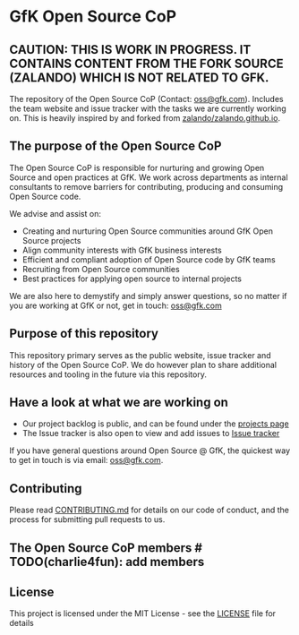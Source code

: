 # GfK Open Source CoP

## CAUTION: THIS IS WORK IN PROGRESS. IT CONTAINS CONTENT FROM THE FORK SOURCE (ZALANDO) WHICH IS NOT RELATED TO GFK.

The repository of the Open Source CoP (Contact: oss@gfk.com). Includes the team website and issue tracker with the tasks we are currently working on. This is heavily inspired by and forked from [zalando/zalando.github.io](https://github.com/zalando/zalando.github.io).


## The purpose of the Open Source CoP
The Open Source CoP is responsible for nurturing and growing Open Source and open practices at GfK.
We work across departments as internal consultants to remove barriers for contributing, producing and consuming Open
Source code.

We advise and assist on:

- Creating and nurturing Open Source communities around GfK Open Source projects
- Align community interests with GfK business interests
- Efficient and compliant adoption of Open Source code by GfK teams
- Recruiting from Open Source communities
- Best practices for applying open source to internal projects

We are also here to demystify and simply answer questions, so no matter if you are working at GfK or not, get in touch: oss@gfk.com

## Purpose of this repository
This repository primary serves as the public website, issue tracker and history of the Open Source CoP. We do however plan to share additional resources and tooling in the future via this repository.

## Have a look at what we are working on

- Our project backlog is public, and can be found under the [projects page](https://github.com/gfkse/gfk.github.io/projects/1)
- The Issue tracker is also open to view and add issues to [Issue tracker](https://github.com/gfkse/gfk.github.io/issues)

If you have general questions around Open Source @ GfK, the quickest way to get in touch is via email: oss@gfk.com.

## Contributing

Please read [CONTRIBUTING.md](CONTRIBUTING.md) for details on our code of conduct, and the process for submitting pull requests to us.

## The Open Source CoP members # TODO(charlie4fun): add members


## License

This project is licensed under the MIT License - see the [LICENSE](LICENSE) file for details
